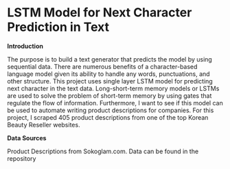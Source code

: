 # LSTM Model for Next Character Prediction in Text  
  
**Introduction**  

The purpose is to build a text generator that predicts the model by using sequential data. There are numerous benefits of a character-based language model given its ability to handle any words, punctuations, and other structure.
This project uses single layer LSTM model for predicting next character in the text data. Long-short-term memory models or LSTMs are used to solve the problem of short-term memory by using gates that regulate the flow of information. Furthermore, I want to see if this model can be used to automate writing product descriptions for companies. For this project, I scraped 405 product descriptions from one of the top Korean Beauty Reseller websites.  

**Data Sources**  
  
Product Descriptions from Sokoglam.com.
Data can be found in the repository

